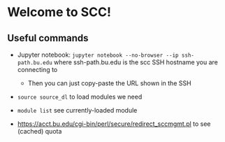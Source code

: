 # Welcome to SCC!

## Useful commands

- Jupyter notebook: `jupyter notebook --no-browser --ip ssh-path.bu.edu` where ssh-path.bu.edu is the scc SSH hostname you are connecting to
  - Then you can just copy-paste the URL shown in the SSH

- `source source_dl` to load modules we need
- `module list` see currently-loaded module
- https://acct.bu.edu/cgi-bin/perl/secure/redirect_sccmgmt.pl to see (cached) quota
